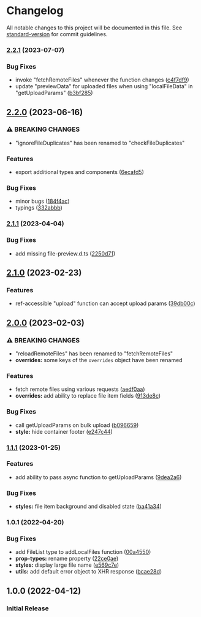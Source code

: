 # Changelog

All notable changes to this project will be documented in this file. See [standard-version](https://github.com/conventional-changelog/standard-version) for commit guidelines.

### [2.2.1](https://github.com/Nolesh/react-file-manager/compare/v2.2.0...v2.2.1) (2023-07-07)


### Bug Fixes

* invoke "fetchRemoteFiles" whenever the function changes ([c4f7df9](https://github.com/Nolesh/react-file-manager/commit/c4f7df9d5cc11b94cc15046716094cbb3b1b0085))
* update "previewData" for uploaded files when using "localFileData" in "getUploadParams" ([b3bf285](https://github.com/Nolesh/react-file-manager/commit/b3bf285427231bc17ffc64ba3251ff2ce7b9242c))

## [2.2.0](https://github.com/Nolesh/react-file-manager/compare/v2.1.0...v2.2.0) (2023-06-16)


### ⚠ BREAKING CHANGES

* "ignoreFileDuplicates" has been renamed to "checkFileDuplicates"

### Features

* export additional types and components ([6ecafd5](https://github.com/Nolesh/react-file-manager/commit/6ecafd53bbc244665fef69d51a29086ce6fd4dee))


### Bug Fixes

* minor bugs ([184f4ac](https://github.com/Nolesh/react-file-manager/commit/184f4acc28e7db69ee22062bc82a3ab3b282c9eb))
* typings ([332abbb](https://github.com/Nolesh/react-file-manager/commit/332abbb0dd9a3ea382fcc900f9dcfc6af73f3978))

### [2.1.1](https://github.com/Nolesh/react-file-manager/compare/v2.0.0...v2.1.1) (2023-04-04)


### Bug Fixes

* add missing file-preview.d.ts ([2250d71](https://github.com/Nolesh/react-file-manager/commit/2250d71cae7e60a8bab3608e8134ad96c256d747))

## [2.1.0](https://github.com/Nolesh/react-file-manager/compare/v1.1.1...v2.1.0) (2023-02-23)

### Features

* ref-accessible "upload" function can accept upload params ([39db00c](https://github.com/Nolesh/react-file-manager/commit/39db00c291811a9a40d942b48cac32f152638d4f))


## [2.0.0](https://github.com/Nolesh/react-file-manager/compare/v1.1.1...v2.0.0) (2023-02-03)


### ⚠ BREAKING CHANGES

* "reloadRemoteFiles" has been renamed to "fetchRemoteFiles"
* **overrides:** some keys of the `overrides` object have been renamed

### Features

* fetch remote files using various requests ([aedf0aa](https://github.com/Nolesh/react-file-manager/commit/aedf0aaab8a4ffbfe6e5ecf0a116c28f83e568ea))
* **overrides:** add ability to replace file item fields ([913de8c](https://github.com/Nolesh/react-file-manager/commit/913de8c6d07d22d2042294e00084b299afe3a35d))


### Bug Fixes

* call getUploadParams on bulk upload ([b096659](https://github.com/Nolesh/react-file-manager/commit/b0966591572c85188e90fd49188b9eaa8ea7301d))
* **style:** hide container footer ([e247c44](https://github.com/Nolesh/react-file-manager/commit/e247c449aa40823ae6471ad6f5e175c072c94e22))

### [1.1.1](https://github.com/Nolesh/react-file-manager/compare/v1.0.1...v1.1.1) (2023-01-25)


### Features

* add ability to pass async function to getUploadParams ([9dea2a6](https://github.com/Nolesh/react-file-manager/commit/9dea2a68b7e6cbc6ec7073caaf3fc2e712c57090))


### Bug Fixes

* **styles:** file item background and disabled state ([ba41a34](https://github.com/Nolesh/react-file-manager/commit/ba41a34e3945d4873103d773cc9c1f8b70bd581b))

### 1.0.1 (2022-04-20)


### Bug Fixes

* add FileList type to addLocalFiles function ([00a4550](https://github.com/Nolesh/react-file-manager/commit/00a455019ee8e38038ad54fda1368f9d28280372))
* **prop-types:** rename property ([22ce0ae](https://github.com/Nolesh/react-file-manager/commit/22ce0ae31a7c5b9404d0f3f9633ae51f504bf919))
* **styles:** display large file name ([e569c7e](https://github.com/Nolesh/react-file-manager/commit/e569c7e9d84cc75a69d31f2505db3a24762f2bf5))
* **utils:** add default error object to XHR response ([bcae28d](https://github.com/Nolesh/react-file-manager/commit/bcae28d2460350433faa08c64f984ee66abca6b2))

## 1.0.0 (2022-04-12)

### Initial Release
